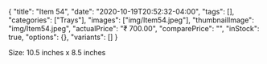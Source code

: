 {
    "title": "Item 54",
    "date": "2020-10-19T20:52:32-04:00",
    "tags": [],
    "categories": ["Trays"],
    "images": ["img/Item54.jpeg"],
    "thumbnailImage": "img/Item54.jpeg",
    "actualPrice": "₹ 700.00",
    "comparePrice": "",
    "inStock": true,
    "options": {},
    "variants": []
}


 Size: 10.5 inches x 8.5 inches